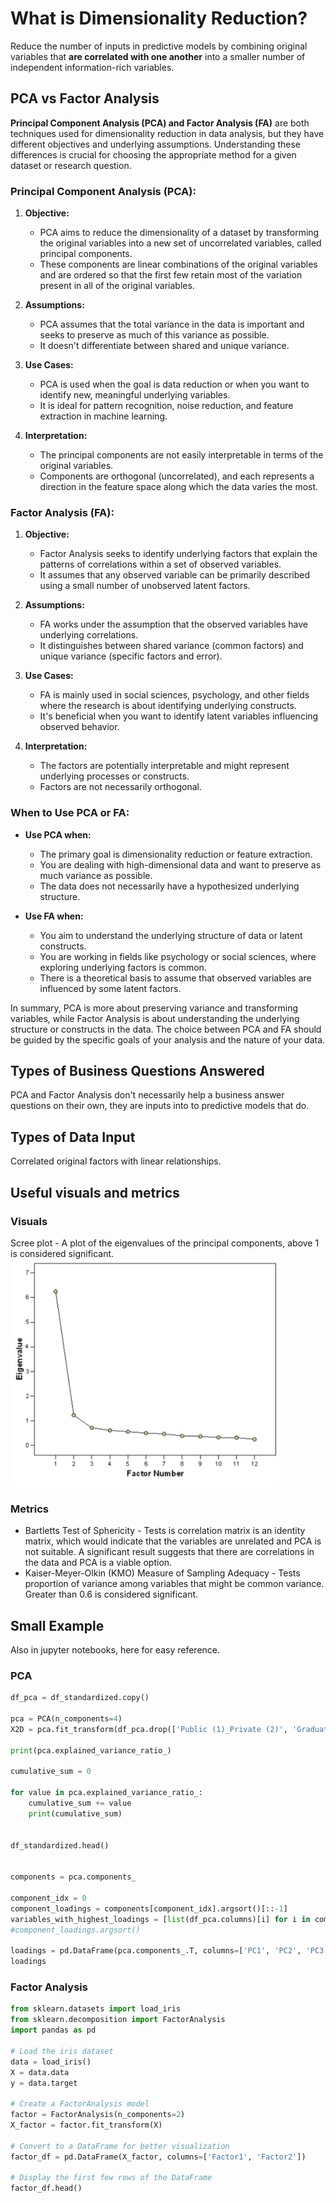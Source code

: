 # What is Dimensionality Reduction?

Reduce the number of inputs in predictive models by combining original variables that **are correlated with one another** into a smaller number of independent information-rich variables.

## PCA vs Factor Analysis

**Principal Component Analysis (PCA) and Factor Analysis (FA)** are both techniques used for dimensionality reduction in data analysis, but they have different objectives and underlying assumptions. Understanding these differences is crucial for choosing the appropriate method for a given dataset or research question.

### Principal Component Analysis (PCA):

1. **Objective:**

   - PCA aims to reduce the dimensionality of a dataset by transforming the original variables into a new set of uncorrelated variables, called principal components.
   - These components are linear combinations of the original variables and are ordered so that the first few retain most of the variation present in all of the original variables.
2. **Assumptions:**

   - PCA assumes that the total variance in the data is important and seeks to preserve as much of this variance as possible.
   - It doesn't differentiate between shared and unique variance.
3. **Use Cases:**

   - PCA is used when the goal is data reduction or when you want to identify new, meaningful underlying variables.
   - It is ideal for pattern recognition, noise reduction, and feature extraction in machine learning.
4. **Interpretation:**

   - The principal components are not easily interpretable in terms of the original variables.
   - Components are orthogonal (uncorrelated), and each represents a direction in the feature space along which the data varies the most.

### Factor Analysis (FA):

1. **Objective:**

   - Factor Analysis seeks to identify underlying factors that explain the patterns of correlations within a set of observed variables.
   - It assumes that any observed variable can be primarily described using a small number of unobserved latent factors.
2. **Assumptions:**

   - FA works under the assumption that the observed variables have underlying correlations.
   - It distinguishes between shared variance (common factors) and unique variance (specific factors and error).
3. **Use Cases:**

   - FA is mainly used in social sciences, psychology, and other fields where the research is about identifying underlying constructs.
   - It's beneficial when you want to identify latent variables influencing observed behavior.
4. **Interpretation:**

   - The factors are potentially interpretable and might represent underlying processes or constructs.
   - Factors are not necessarily orthogonal.

### When to Use PCA or FA:

- **Use PCA when:**

  - The primary goal is dimensionality reduction or feature extraction.
  - You are dealing with high-dimensional data and want to preserve as much variance as possible.
  - The data does not necessarily have a hypothesized underlying structure.
- **Use FA when:**

  - You aim to understand the underlying structure of data or latent constructs.
  - You are working in fields like psychology or social sciences, where exploring underlying factors is common.
  - There is a theoretical basis to assume that observed variables are influenced by some latent factors.

In summary, PCA is more about preserving variance and transforming variables, while Factor Analysis is about understanding the underlying structure or constructs in the data. The choice between PCA and FA should be guided by the specific goals of your analysis and the nature of your data.

## Types of Business Questions Answered

PCA and Factor Analysis don't necessarily help a business answer questions on their own, they are inputs into to predictive models that do.

## Types of Data Input

Correlated original factors with linear relationships.

## Useful visuals and metrics

### Visuals

Scree plot - A plot of the eigenvalues of the principal components, above 1 is considered significant.
![1700271561365](image/readme/1700271561365.png)

### Metrics

- Bartletts Test of Sphericity - Tests is correlation matrix is an identity matrix, which would indicate that the variables are unrelated and PCA is not suitable. A significant result suggests that there are correlations in the data and PCA is a viable option.
- Kaiser-Meyer-Olkin (KMO) Measure of Sampling Adequacy - Tests proportion of variance among variables that might be common variance. Greater than 0.6 is considered significant.

## Small Example

Also in jupyter notebooks, here for easy reference.

### PCA

```python
df_pca = df_standardized.copy()

pca = PCA(n_components=4)
X2D = pca.fit_transform(df_pca.drop(['Public (1)_Private (2)', 'GraduationRate'], axis=1))

print(pca.explained_variance_ratio_)

cumulative_sum = 0

for value in pca.explained_variance_ratio_:
    cumulative_sum += value
    print(cumulative_sum)


df_standardized.head()


components = pca.components_

component_idx = 0
component_loadings = components[component_idx].argsort()[::-1]
variables_with_highest_loadings = [list(df_pca.columns)[i] for i in component_loadings]
#component_loadings.argsort()

loadings = pd.DataFrame(pca.components_.T, columns=['PC1', 'PC2', 'PC3', 'PC4'], index=df_pca.drop(['Public (1)_Private (2)', 'GraduationRate'], axis=1).columns)
loadings
```

### Factor Analysis

```python
from sklearn.datasets import load_iris
from sklearn.decomposition import FactorAnalysis
import pandas as pd

# Load the iris dataset
data = load_iris()
X = data.data
y = data.target

# Create a FactorAnalysis model
factor = FactorAnalysis(n_components=2)
X_factor = factor.fit_transform(X)

# Convert to a DataFrame for better visualization
factor_df = pd.DataFrame(X_factor, columns=['Factor1', 'Factor2'])

# Display the first few rows of the DataFrame
factor_df.head()

```